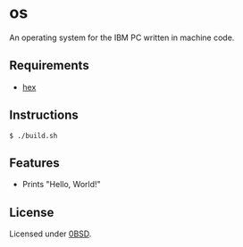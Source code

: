 # os

An operating system for the IBM PC written in machine code.

## Requirements

- [hex](https://github.com/jpcregan/hex)

## Instructions

    $ ./build.sh

## Features

- Prints "Hello, World!"

## License

Licensed under [0BSD](https://opensource.org/license/0BSD).
